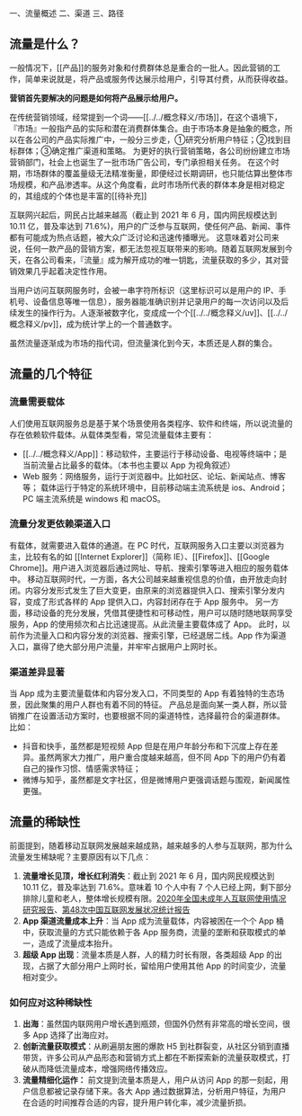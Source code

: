 一、流量概述
二、渠道
三、路径

## 流量是什么？
一般情况下，[[产品]]的服务对象和付费群体总是重合的一批人。因此营销的工作，简单来说就是，将产品或服务传达展示给用户，引导其付费，从而获得收益。

**营销首先要解决的问题是如何将产品展示给用户。**

在传统营销领域，经常提到一个词——[[../../概念释义/市场]]，在这个语境下，『市场』一般指产品的实际和潜在消费群体集合。由于市场本身是抽象的概念，所以在各公司的产品实际推广中，一般分三步走，①研究分析用户特征；②找到目标群体；③确定推广渠道和策略。
为更好的执行营销策略，各公司纷纷建立市场营销部门，社会上也诞生了一批市场广告公司，专门承担相关任务。
在这个时期，市场群体的覆盖量级无法精准衡量，即便经过长期调研，也只能估算出整体市场规模，和产品渗透率。从这个角度看，此时市场所代表的群体本身是相对稳定的，其组成的个体也是丰富的[[待补充]]

互联网兴起后，网民占比越来越高（截止到 2021 年 6 月，国内网民规模达到 10.11 亿，普及率达到 71.6%)，用户的广泛参与互联网，使任何产品、新闻、事件都有可能成为热点话题，被大众广泛讨论和迅速传播曝光。
这意味着对公司来说，任何一款产品的营销方案，都无法忽视互联带来的影响。随着互联网发展到今天，在各公司看来，『流量』成为解开成功的唯一钥匙，流量获取的多少，其对营销效果几乎起着决定性作用。

当用户访问互联网服务时，会被一串字符所标识（这里标识可以是用户的 IP、手机号、设备信息等唯一信息），服务器能准确识别并记录用户的每一次访问以及后续发生的操作行为。人逐渐被数字化，变成成一个个[[../../概念释义/uv]]、[[../../概念释义/pv]]，成为统计学上的一个普通数字。

虽然流量逐渐成为市场的指代词，但流量演化到今天，本质还是人群的集合。

## 流量的几个特征
### 流量需要载体
人们使用互联网服务总是基于某个场景使用各类程序、软件和终端，所以说流量的存在依赖软件载体。从载体类型看，常见流量载体主要有：
- [[../../概念释义/App]]：移动软件，主要运行于移动设备、电视等终端中；是当前流量占比最多的载体。（本书也主要以 App 为视角叙述）
- Web 服务：网络服务，运行于浏览器中。比如社区、论坛、新闻站点、博客等；
载体运行于特定的系统环境中，目前移动端主流系统是 ios、Android；PC 端主流系统是 windows 和 macOS。

### 流量分发更依赖渠道入口
有载体，就需要进入载体的通道。在 PC 时代，互联网服务入口主要以浏览器为主，比较有名的如 [[Internet Explorer]]（简称 IE）、[[Firefox]]、[[Google Chrome]]。用户进入浏览器后通过网址、导航、搜索引擎等进入相应的服务载体中。
移动互联网时代，一方面，各大公司越来越重视信息的价值，由开放走向封闭。内容分发形式发生了巨大变更，由原来的浏览器提供入口、搜索引擎分发内容，变成了形式各样的 App 提供入口，内容封闭存在于 App 服务中。
另一方面，移动设备的充分发展，凭借其便捷性和可移动性，用户可以随时随地联网享受服务，App 的使用频次和占比迅速提高。从此流量主要载体成了 App。
此时，以前作为流量入口和内容分发的浏览器、搜索引擎，已经退居二线。App 作为渠道入口，赢得了绝大部分用户流量，并牢牢占据用户上网时长。

### 渠道差异显著
当 App 成为主要流量载体和内容分发入口，不同类型的 App 有着独特的生态场景，因此聚集的用户人群也有着不同的特征。
产品总是面向某一类人群，所以营销推广在设置活动方案时，也要根据不同的渠道特性，选择最符合的渠道群体。
比如：
- 抖音和快手，虽然都是短视频 App 但是在用户年龄分布和下沉度上存在差异。虽然两家大力推广，用户重合度越来越高，但不同 App 下的用户仍有着自己的操作习惯、情感需求特征；
- 微博与知乎，虽然都是文字社区，但是微博用户更强调话题与围观，新闻属性更强。

## 流量的稀缺性
前面提到，随着移动互联网发展越来越成熟，越来越多的人参与互联网，那为什么流量发生稀缺呢？主要原因有以下几点：
1.  **流量增长见顶，增长红利消失**：截止到 2021 年 6 月，国内网民规模达到 10.11 亿，普及率达到 71.6%。意味着 10 个人中有 7 个人已经上网，剩下部分排除儿童和老人，整体增长规模有限。[2020年全国未成年人互联网使用情况研究报告](attachments/2020年全国未成年人互联网使用情况研究报告.pdf)、[第48次中国互联网发展状况统计报告](attachments/第48次中国互联网发展状况统计报告.pdf)
3.  **App 渠道流量成本上升**：当 App 成为流量载体，内容被困在一个个 App 桶中，获取流量的方式只能依赖于各 App 服务商，流量的垄断和获取模式的单一，造成了流量成本抬升。
4.  **超级 App 出现**：流量本质是人群，人的精力时长有限，各类超级 App 的出现，占据了大部分用户上网时长，留给用户使用其他 App 的时间变少，流量相对变少。

### 如何应对这种稀缺性
1.  **出海**：虽然国内联网用户增长遇到瓶颈，但国外仍然有非常高的增长空间，很多 App 选择了出海应对。
2.  **创新流量获取模式**：从刷遍朋友圈的爆款 H5 到社群裂变，从社区分销到直播带货，许多公司从产品形态和营销方式上都在不断探索新的流量获取模式，打破从而降低流量成本，增强网络传播效应。
3. **流量精细化运作：** 前文提到流量本质是人，用户从访问 App 的那一刻起，用户信息都被记录存储下来。各大 App 通过数据算法，分析用户特征，为用户在合适的时间推荐合适的内容，提升用户转化率，减少流量折损。

